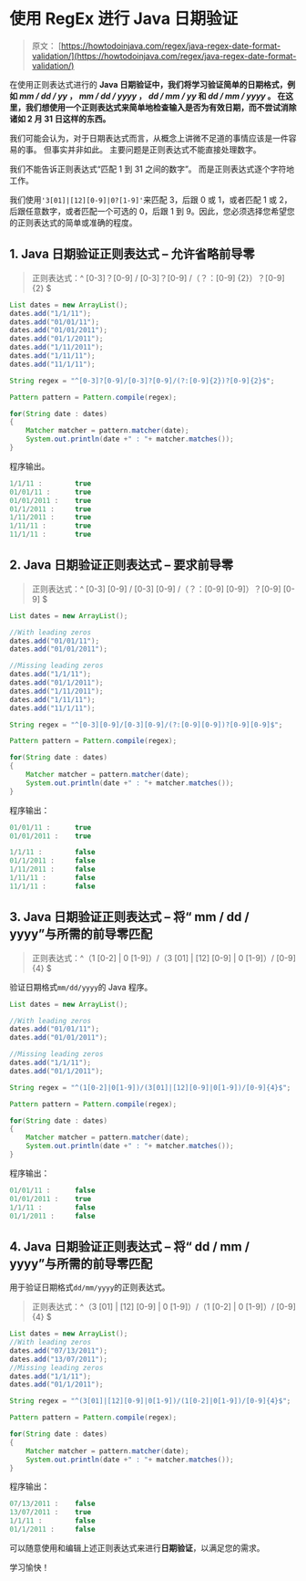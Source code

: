 # 使用 RegEx 进行 Java 日期验证

> 原文： [https://howtodoinjava.com/regex/java-regex-date-format-validation/](https://howtodoinjava.com/regex/java-regex-date-format-validation/)

在使用正则表达式进行的 **Java 日期验证中，我们将学习验证简单的日期格式，例如 *mm / dd / yy* ， *mm / dd / yyyy* ， *dd / mm / yy* 和 *dd / mm / yyyy* 。 在这里，我们想使用一个正则表达式来简单地检查输入是否为有效日期，而不尝试消除诸如 2 月 31 日这样的东西。**

我们可能会认为，对于日期表达式而言，从概念上讲微不足道的事情应该是一件容易的事。 但事实并非如此。 主要问题是正则表达式不能直接处理数字。

我们不能告诉正则表达式“匹配 1 到 31 之间的数字”。 而是正则表达式逐个字符地工作。

我们使用`'3[01]|[12][0-9]|0?[1-9]'`来匹配 3，后跟 0 或 1，或者匹配 1 或 2，后跟任意数字，或者匹配一个可选的 0，后跟 1 到 9。因此，您必须选择您希望您的正则表达式的简单或准确的程度。

## 1\. Java 日期验证正则表达式 – 允许省略前导零

> 正则表达式：^ [0-3]？[0-9] / [0-3]？[0-9] /（？：[0-9] {2}）？[0-9] {2} $

```java
List dates = new ArrayList();
dates.add("1/1/11");
dates.add("01/01/11");
dates.add("01/01/2011");
dates.add("01/1/2011");
dates.add("1/11/2011");
dates.add("1/11/11");
dates.add("11/1/11");

String regex = "^[0-3]?[0-9]/[0-3]?[0-9]/(?:[0-9]{2})?[0-9]{2}$";

Pattern pattern = Pattern.compile(regex);

for(String date : dates)
{
	Matcher matcher = pattern.matcher(date);
	System.out.println(date +" : "+ matcher.matches());
}

```

程序输出。

```java
1/1/11 : 		true
01/01/11 : 		true
01/01/2011 : 	true
01/1/2011 : 	true
1/11/2011 : 	true
1/11/11 : 		true
11/1/11 : 		true

```

## 2\. Java 日期验证正则表达式 – 要求前导零

> 正则表达式：^ [0-3] [0-9] / [0-3] [0-9] /（？：[0-9] [0-9]）？[0-9] [0-9] $

```java
List dates = new ArrayList();

//With leading zeros
dates.add("01/01/11");
dates.add("01/01/2011");

//Missing leading zeros
dates.add("1/1/11");
dates.add("01/1/2011");
dates.add("1/11/2011");
dates.add("1/11/11");
dates.add("11/1/11");

String regex = "^[0-3][0-9]/[0-3][0-9]/(?:[0-9][0-9])?[0-9][0-9]$";

Pattern pattern = Pattern.compile(regex);

for(String date : dates)
{
	Matcher matcher = pattern.matcher(date);
	System.out.println(date +" : "+ matcher.matches());
}

```

程序输出：

```java
01/01/11 : 		true
01/01/2011 : 	true

1/1/11 : 		false
01/1/2011 : 	false
1/11/2011 : 	false
1/11/11 : 		false
11/1/11 : 		false

```

## 3\. Java 日期验证正则表达式 – 将“ mm / dd / yyyy”与所需的前导零匹配

> 正则表达式：^（1 [0-2] | 0 [1-9]）/（3 [01] | [12] [0-9] | 0 [1-9]）/ [0-9] {4} $

验证日期格式`mm/dd/yyyy`的 Java 程序。

```java
List dates = new ArrayList();

//With leading zeros
dates.add("01/01/11");
dates.add("01/01/2011");

//Missing leading zeros
dates.add("1/1/11");
dates.add("01/1/2011");

String regex = "^(1[0-2]|0[1-9])/(3[01]|[12][0-9]|0[1-9])/[0-9]{4}$";

Pattern pattern = Pattern.compile(regex);

for(String date : dates)
{
	Matcher matcher = pattern.matcher(date);
	System.out.println(date +" : "+ matcher.matches());
}

```

程序输出：

```java
01/01/11 : 		false
01/01/2011 : 	true
1/1/11 : 		false
01/1/2011 : 	false

```

## 4\. Java 日期验证正则表达式 – 将“ dd / mm / yyyy”与所需的前导零匹配

用于验证日期格式`dd/mm/yyyy`的正则表达式。

> 正则表达式：^（3 [01] | [12] [0-9] | 0 [1-9]）/（1 [0-2] | 0 [1-9]）/ [0-9] {4} $

```java
List dates = new ArrayList();
//With leading zeros
dates.add("07/13/2011");
dates.add("13/07/2011");
//Missing leading zeros
dates.add("1/1/11");
dates.add("01/1/2011");

String regex = "^(3[01]|[12][0-9]|0[1-9])/(1[0-2]|0[1-9])/[0-9]{4}$";

Pattern pattern = Pattern.compile(regex);

for(String date : dates)
{
	Matcher matcher = pattern.matcher(date);
	System.out.println(date +" : "+ matcher.matches());
}

```

程序输出：

```java
07/13/2011 : 	false
13/07/2011 : 	true
1/1/11 : 		false
01/1/2011 : 	false

```

可以随意使用和编辑上述正则表达式来进行**日期验证**，以满足您的需求。

学习愉快！
